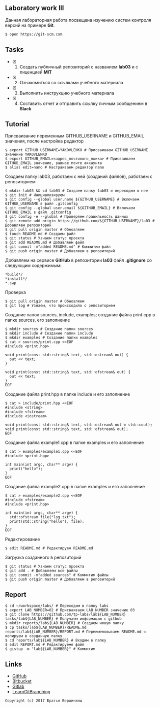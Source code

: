 ## Laboratory work III

Данная лабораторная работа посвещена изучению систем контроля версий на примере **Git**.

```bash
$ open https://git-scm.com
```

## Tasks

- [X] 1. Создать публичный репозиторий с названием **lab03** и с лиценцией **MIT**
- [X] 2. Ознакомиться со ссылками учебного материала
- [X] 3. Выполнить инструкцию учебного материала
- [X] 4. Составить отчет и отправить ссылку личным сообщением в **Slack**

## Tutorial
Присваивание переменным GITHUB_USERNAME и GITHUB_EMAIL значения, после настройка редактор
```ShellSession
$ export GITHUB_USERNAME=YAKOVLENKO # Присваиваем GITHUB_USERNAME значение YAKOVLENKO
$ export GITHUB_EMAIL=<адрес_почтового_ящика> # Присваиваем GITHUB_EMAIL значение, равное почте аккаунта
$ alias edit=nano # Настраиваем редактор nano
```
Создаем папку lab03, работаем с ней (созданий файлов), работаем с репозиторием
```ShellSession
$ mkdir lab03 && cd lab03 # Создаем папку lab03 и переходим в нее
$ git init # Инициализируем
$ git config --global user.name ${GITHUB_USERNAME} # Включаем GITHUB_USERNAME в файл .gitconfig
$ git config --global user.email ${GITHUB_EMAIL} # Включаем GITHUB_EMAIL в файл .gitconfig
$ git config -e --global # Проверяем правильность данных
$ git remote add origin https://github.com/${GITHUB_USERNAME}/la03 # Добавляем репозиторий
$ git pull origin master # Обновляем
$ touch README.md # Создаем файл
$ git status # Узнаем статус проекта
$ git add README.md # Добавляем файл
$ git commit -m"added README.md" # Коммитим файл
$ git push origin master # Добавляем в репозиторий
```

Добавляем на сервисе **GitHub** в репозитории **la03** файл **.gitignore**
со следующим содержимым:

```ShellSession
*build*/
*install*/
*.swp
```
Проверка
```ShellSession
$ git pull origin master # Обновляем
$ git log # Узнаем, что происходило с репозиторием
```
Создание папок sources, include, examples; создание файла print.cpp в папке sources, его заполнение
```ShellSession
$ mkdir sources # Создание папки sources
$ mkdir include # Создание папки include
$ mkdir examples # Создание папки examples
$ cat > sources/print.cpp <<EOF 
#include <print.hpp>

void print(const std::string& text, std::ostream& out) {
  out << text;
}

void print(const std::string& text, std::ofstream& out) {
  out << text;
}
EOF
```
Создание файла print.hpp в папке include и его заполнение
```ShellSession
$ cat > include/print.hpp <<EOF 
#include <string>
#include <fstream>
#include <iostream>

void print(const std::string& text, std::ostream& out = std::cout);
void print(const std::string& text, std::ofstream& out);
EOF
```
Создание файла example1.cpp в папке examples и его заполнение
```ShellSession
$ cat > examples/example1.cpp <<EOF 
#include <print.hpp>

int main(int argc, char** argv) {
  print("hello");
}
EOF
```
Создание файла example2.cpp в папке examples и его заполнение
```ShellSession
$ cat > examples/example2.cpp <<EOF 
#include <fstream>
#include <print.hpp>

int main(int argc, char** argv) {
  std::ofstream file("log.txt");
  print(std::string("hello"), file);
}
EOF
```
Редактирование
```ShellSession
$ edit README.md # Редактируем README.md
```
Загрузка созданного в репозиторий
```ShellSession
$ git status # Узнаем статус проекта
$ git add . # Добавляем все файлы 
$ git commit -m"added sources" # Коммитим файлы
$ git push origin master # Добавляем в репозиторий
```

## Report

```ShellSession
$ cd ~/workspace/labs/ # Переходим в папку labs
$ export LAB_NUMBER=02 # Присваиваем LAB_NUMBER значение 03
$ git clone https://github.com/tp-labs/lab${LAB_NUMBER} tasks/lab${LAB_NUMBER} # Получаем информацию с github
$ mkdir reports/lab${LAB_NUMBER} # Создаем новую папку
$ cp tasks/lab${LAB_NUMBER}/README.md reports/lab${LAB_NUMBER}/REPORT.md # Переименовываем README.md и копируем в созданную папку
$ cd reports/lab${LAB_NUMBER} # Входим в папку
$ edit REPORT.md # Редактируеме файл
$ gistup -m "lab${LAB_NUMBER}" # Коммитим
```

## Links

- [GitHub](https://github.com)
- [Bitbucket](https://bitbucket.org)
- [Gitlab](https://about.gitlab.com)
- [LearnGitBranching](http://learngitbranching.js.org/)

```
Copyright (c) 2017 Братья Вершинины
```

